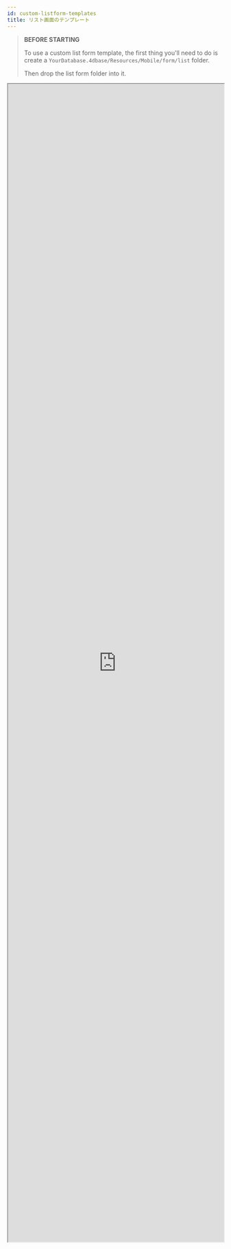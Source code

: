 ```yaml
---
id: custom-listform-templates
title: リスト画面のテンプレート
---
```


> **BEFORE STARTING**
> 
> To use a custom list form template, the first thing you'll need to do is create a `YourDatabase.4dbase/Resources/Mobile/form/list` folder.
> 
> Then drop the list form folder into it.

<div markdown="1">

<iframe src="https://4d-go-mobile.github.io/gallery/#/type/form-list/picker/0" scrolling="no" height="2700" width="100%">
</iframe>
</div>